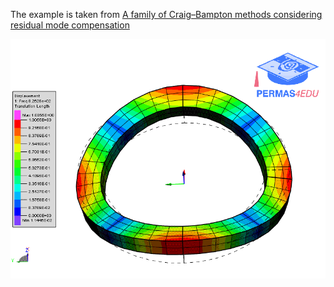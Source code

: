 The example is taken from [A family of Craig–Bampton methods considering residual mode compensation](https://doi.org/10.1016/j.amc.2019.124822)

![Mode shape](ring_01.gif)
